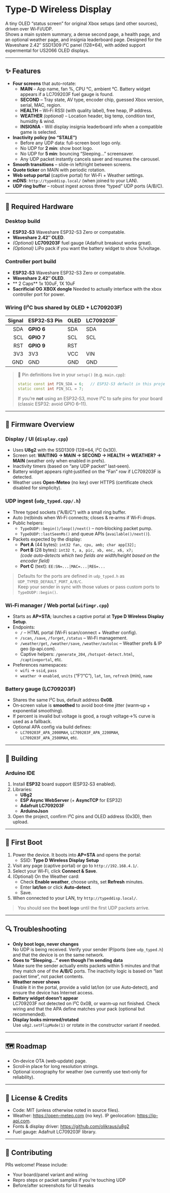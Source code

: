 # Type-D Wireless Display

A tiny OLED “status screen” for original Xbox setups (and other sources), driven over Wi‑Fi/UDP.  
Shows a main system summary, a dense second page, a health page, and an optional weather page, and insignia leaderboard page.
Designed for the Waveshare 2.42″ SSD1309 I²C panel (128×64), with added support expermental for US2066 OLED displays.

---

## ✨ Features

- **Four screens** that auto-rotate:
  - **MAIN** – App name, fan %, CPU °C, ambient °C. Battery widget appears if a LC709203F fuel gauge is found.
  - **SECOND** – Tray state, AV type, encoder chip, guessed Xbox version, serial, MAC, region.
  - **HEALTH** – Wi‑Fi RSSI (with quality label), free heap, IP address.
  - **WEATHER** *(optional)* – Location header, big temp, condition text, humidity & wind.
  - **INSIGNIA** - Will display insignia leaderboard info when a compatible game is selected.
- **Inactivity policy (no “STALE”)**
  - Before any UDP data: full-screen boot logo only.
  - No UDP for **2 min**: show boot logo.
  - No UDP for **5 min**: bouncing “Sleeping…” screensaver.
  - Any UDP packet instantly cancels saver and resumes the carousel.
- **Smooth transitions** – slide-in left/right between screens.
- **Quote ticker** on MAIN with periodic rotation.
- **Web setup portal** (captive portal) for Wi‑Fi + Weather settings.
- **mDNS**: `http://typeddisp.local/` (when joined to your LAN).
- **UDP ring buffer** – robust ingest across three “typed” UDP ports (A/B/C).

---

## 🧰 Required Hardware

### Desktop build
- **ESP32‑S3** Waveshare ESP32-S3 Zero or compatable.
- **Waveshare 2.42″ OLED**.
- *(Optional)* **LC709203F** fuel gauge (Adafruit breakout works great).
- *(Optional)* LiPo pack if you want the battery widget to show %/voltage.

### Controller port build
- **ESP32‑S3** Waveshare ESP32-S3 Zero or compatable.
- **Waveshare 2.42″ OLED**.
- ** 2 Caps** 1x 100uF, 1X 10uF
- **Sacrificial OG XBOX dongle** Needed to actually interface with the xbox controller port for power.



### Wiring (I²C bus shared by OLED + LC709203F)

| Signal | ESP32‑S3 Pin | OLED | LC709203F |
|-------:|:-------------|:-----|:----------|
| SDA    | **GPIO 6**   | SDA  | SDA       |
| SCL    | **GPIO 7**   | SCL  | SCL       |
| RST    | **GPIO 9**   | RST  |           |
| 3V3    | 3V3          | VCC  | VIN       |
| GND    | GND          | GND  | GND       |

> 🔧 Pin definitions live in your `setup()` (e.g. `main.cpp`):
> ```cpp
> static const int PIN_SDA = 6;   // ESP32‑S3 default in this project
> static const int PIN_SCL = 7;
> ```
> If you’re **not** using an ESP32‑S3, move I²C to safe pins for your board (classic ESP32: avoid GPIO 6–11).

---

## 🔌 Firmware Overview

### Display / UI (`display.cpp`)
- Uses **U8g2** with the SSD1309 (128×64, I²C 0x3D).
- Screen set: **WAITING → MAIN → SECOND → HEALTH → WEATHER? → MAIN** (weather only when enabled in prefs).
- Inactivity timers (based on “any UDP packet” last‑seen).
- Battery widget appears right‑justified on the “Fan” row if LC709203F is detected.
- Weather uses **Open‑Meteo** (no key) over HTTPS (certificate check disabled for simplicity).

### UDP ingest (`udp_typed.cpp/.h`)
- Three typed sockets (“A/B/C”) with a small ring buffer.
- Auto (re)binds when Wi‑Fi connects; closes & re‑arms if Wi‑Fi drops.
- Public helpers:
  - `TypeDUDP::begin()/loop()/next()` – non‑blocking packet pump.
  - `TypeDUDP::lastSeenMs()` and queue APIs (`available()/next()`).
- Packets expected by the display:
  - **Port A** (44 bytes): `int32 fan, cpu, amb; char app[32];`
  - **Port B** (28 bytes): `int32 t, a, pic, xb, enc, x6, x7;`  
    *(code auto‑detects which two fields are width/height based on the encoder field)*
  - **Port C** (text): `EE:SN=...|MAC=...|REG=...`

> Defaults for the ports are defined in `udp_typed.h` as `UDP_TYPED_DEFAULT_PORT_A/B/C`.  
> Keep your sender in sync with those values or pass custom ports to `TypeDUDP::begin()`.

### Wi‑Fi manager / Web portal (`wifimgr.cpp`)
- Starts as **AP+STA**; launches a captive portal at **Type D Wireless Display Setup**.
- Endpoints:
  - `/` – HTML portal (Wi‑Fi scan/connect + Weather config).
  - `/scan`, `/save`, `/forget`, `/status` – Wi‑Fi management.
  - `/weather/get`, `/weather/save`, `/weather/autoloc` – Weather prefs & IP geo (ip‑api.com).
  - Captive helpers: `/generate_204`, `/hotspot-detect.html`, `/captiveportal`, etc.
- Preferences namespaces:
  - `wifi` → `ssid`, `pass`
  - `weather` → `enabled`, `units` (“F”/“C”), `lat`, `lon`, `refresh` (min), `name`

### Battery gauge (LC709203F)
- Shares the same I²C bus, default address **0x0B**.
- On‑screen value is **smoothed** to avoid boot‑time jitter (warm‑up + exponential smoothing).
- If percent is invalid but voltage is good, a rough voltage→% curve is used as a fallback.
- Optional APA config via build defines:
  - `LC709203F_APA_2000MAH`, `LC709203F_APA_2200MAH`, `LC709203F_APA_2500MAH`, etc.

---

## 🧪 Building

### Arduino IDE
1. Install **ESP32** board support (ESP32‑S3 enabled).
2. Libraries:
   - **U8g2**
   - **ESP Async WebServer** (+ **AsyncTCP** for ESP32)
   - **Adafruit LC709203F**
   - **ArduinoJson**
3. Open the project, confirm I²C pins and OLED address (0x3D), then upload.

---

## 🚀 First Boot

1. Power the device. It boots into **AP+STA** and opens the portal:
   - SSID: **Type D Wireless Display Setup**
2. Visit any page (captive portal) or go to `http://192.168.4.1/`.
3. Select your Wi‑Fi, click **Connect & Save**.
4. (Optional) On the Weather card:
   - Check **Enable weather**, choose units, set **Refresh** minutes.
   - Enter **lat/lon** or click **Auto‑detect**.
   - Save.
5. When connected to your LAN, try `http://typeddisp.local/`.

> You should see the **boot logo** until the first UDP packets arrive.

---

## 🔍 Troubleshooting

- **Only boot logo, never changes**  
  No UDP is being received. Verify your sender IP/ports (see `udp_typed.h`) and that the device is on the same network.
- **Goes to “Sleeping…” even though I’m sending data**  
  Make sure the sender actually emits packets within 5 minutes and that they match one of the **A/B/C** ports. The inactivity logic is based on “last packet time”, not packet contents.
- **Weather never shows**  
  Enable it in the portal, provide a valid lat/lon (or use Auto‑detect), and ensure the device has Internet access.
- **Battery widget doesn’t appear**  
  LC709203F not detected on I²C 0x0B, or warm‑up not finished. Check wiring and that the APA define matches your pack (optional but recommended).
- **Display looks mirrored/rotated**  
  Use `u8g2.setFlipMode(1)` or rotate in the constructor variant if needed.

---

## 🗺️ Roadmap

- On‑device OTA (web‑update) page.
- Scroll‑in place for long resolution strings.
- Optional iconography for weather (we currently use text‑only for reliability).

---

## 📜 License & Credits

- Code: MIT (unless otherwise noted in source files).
- Weather: https://open-meteo.com (no key). IP geolocation: https://ip-api.com.
- Fonts & display driver: https://github.com/olikraus/u8g2
- Fuel gauge: Adafruit LC709203F library.

---

## 🙌 Contributing

PRs welcome! Please include:
- Your board/panel variant and wiring
- Repro steps or packet samples if you’re touching UDP
- Before/after screenshots for UI tweaks
